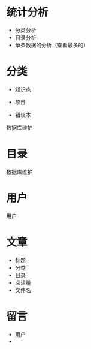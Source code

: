 # 统计分析

- 分类分析
- 目录分析
- 单条数据的分析（查看最多的）

# 分类

- 知识点

- 项目

- 错误本

数据库维护

# 目录

数据库维护

# 用户

用户

# 文章

- 标题
- 分类
- 目录
- 阅读量
- 文件名

# 留言

- 用户
- 